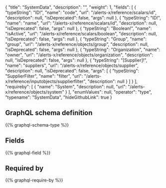 {
  "title": "SystemData",
  "description": "",
  "weight": 1,
  "fields": [
    {
      "typeString": "ID!",
      "name": "code",
      "url": "/alerts-x/reference/scalars/id",
      "description": null,
      "isDeprecated": false,
      "args": null
    },
    {
      "typeString": "ID!",
      "name": "name",
      "url": "/alerts-x/reference/scalars/id",
      "description": null,
      "isDeprecated": false,
      "args": null
    },
    {
      "typeString": "Boolean!",
      "name": "isActive",
      "url": "/alerts-x/reference/scalars/boolean",
      "description": null,
      "isDeprecated": false,
      "args": null
    },
    {
      "typeString": "Group",
      "name": "group",
      "url": "/alerts-x/reference/objects/group",
      "description": null,
      "isDeprecated": false,
      "args": null
    },
    {
      "typeString": "Organization",
      "name": "owner",
      "url": "/alerts-x/reference/objects/organization",
      "description": null,
      "isDeprecated": false,
      "args": null
    },
    {
      "typeString": "[Supplier]!",
      "name": "suppliers",
      "url": "/alerts-x/reference/objects/supplier",
      "description": null,
      "isDeprecated": false,
      "args": [
        {
          "typeString": "SupplierFilter",
          "name": "filter",
          "url": "/alerts-x/reference/inputobjects/supplierfilter",
          "description": null
        }
      ]
    }
  ],
  "requireby": [
    {
      "name": "System",
      "description": null,
      "url": "/alerts-x/reference/objects/system"
    }
  ],
  "enumValues": null,
  "operator": "type",
  "typename": "SystemData",
  "hideGithubLink": true
}
## GraphQL schema definition

{{% graphql-schema-type %}}

## Fields

{{% graphql-field %}}

## Required by

{{% graphql-require-by %}}
